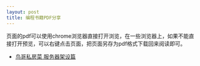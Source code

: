 ```yaml
---
layout: post
title: 编程书籍PDF分享
---
```


页面的pdf可以使用chrome浏览器直接打开浏览，在一些浏览器上，如果不能直接打开预览，可以右键点击页面，把页面另存为pdf格式下载回来阅读即可。

* [鸟哥私房菜 服务器架设篇](niaoge_linux_server.pdf)
